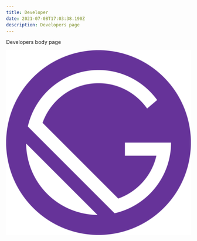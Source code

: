 ```yaml
---
title: Developer
date: 2021-07-08T17:03:38.190Z
description: Developers page
---
```

Developers body page

![Gatsby](./gatsby-icon.png)